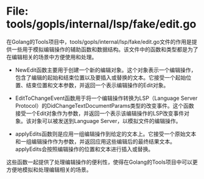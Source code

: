 # File: tools/gopls/internal/lsp/fake/edit.go

在Golang的Tools项目中，tools/gopls/internal/lsp/fake/edit.go文件的作用是提供一些用于模拟编辑操作的辅助函数和数据结构。该文件中的函数和类型都是为了在编辑相关的场景中方便使用和处理。

- NewEdit函数主要用于创建一个新的编辑对象。这个对象表示一个编辑操作，包含了编辑的起始和结束位置以及要插入或替换的文本。它接受一个起始位置、结束位置和文本参数，并返回一个表示编辑操作的Edit对象。

- EditToChangeEvent函数用于将一个编辑操作转换为LSP（Language Server Protocol）的DidChangeTextDocumentParams类型的改变事件。这个函数接受一个Edit对象作为参数，并返回一个表示该编辑操作的LSP改变事件对象。该对象可以被发送到Language Server，以模拟文件的编辑操作。

- applyEdits函数则是应用一组编辑操作到给定的文本上。它接受一个原始文本和一组编辑操作作为参数，并返回应用这些编辑后的最终结果文本。applyEdits会按照编辑操作的位置和文本进行插入或替换。

这些函数一起提供了处理编辑操作的便利性，使得在Golang的Tools项目中可以更方便地模拟和处理编辑相关的场景。

